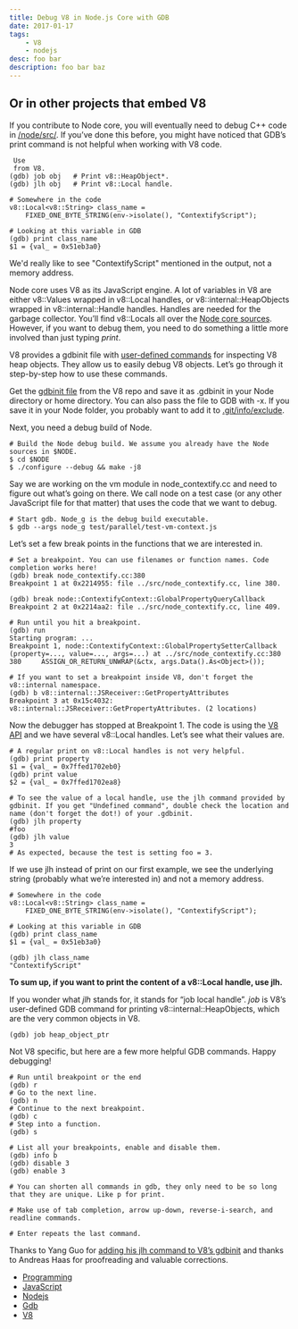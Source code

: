 ```yaml
---
title: Debug V8 in Node.js Core with GDB
date: 2017-01-17
tags: 
    - V8
    - nodejs
desc: foo bar
description: foo bar baz
---
```

## Or in other projects that embed V8

If you contribute to Node core, you will eventually need to debug C++ code in
[/node/src/](https://github.com/nodejs/node/tree/master/src). If you’ve done
this before, you might have noticed that GDB’s print command is not helpful when
working with V8 code.

     Use 
     from V8. 
    (gdb) job obj   # Print v8::HeapObject*.
    (gdb) jlh obj   # Print v8::Local handle.

    # Somewhere in the code
    v8::Local<v8::String> class_name =
        FIXED_ONE_BYTE_STRING(env->isolate(), "ContextifyScript");

    # Looking at this variable in GDB
    (gdb) print class_name
    $1 = {val_ = 0x51eb3a0} 

We'd really like to see "ContextifyScript" mentioned in the output, not a memory
address.

Node core uses V8 as its JavaScript engine. A lot of variables in V8 are either
v8::Values wrapped in v8::Local handles, or v8::internal::HeapObjects wrapped in
v8::internal::Handle handles. Handles are needed for the garbage collector.
You’ll find v8::Locals all over the [Node core
sources](https://github.com/nodejs/node/search?l=C++&q=Local). However, if you
want to debug them, you need to do something a little more involved than just
typing *print*.

V8 provides a gdbinit file with [user-defined
commands](https://sourceware.org/gdb/onlinedocs/gdb/Define.html) for inspecting
V8 heap objects. They allow us to easily debug V8 objects. Let’s go through it
step-by-step how to use these commands.

Get the [gdbinit file](https://github.com/v8/v8/blame/master/tools/gdbinit) from
the V8 repo and save it as .gdbinit in your Node directory or home directory.
You can also pass the file to GDB with -x. If you save it in your Node folder,
you probably want to add it to
[.git/info/exclude](https://help.github.com/articles/ignoring-files/#explicit-repository-excludes).

Next, you need a debug build of Node.

    # Build the Node debug build. We assume you already have the Node sources in $NODE.
    $ cd $NODE
    $ ./configure --debug && make -j8

Say we are working on the vm module in node_contextify.cc and need to figure out
what’s going on there. We call node on a test case (or any other JavaScript file
for that matter) that uses the code that we want to debug.

    # Start gdb. Node_g is the debug build executable.
    $ gdb --args node_g test/parallel/test-vm-context.js

Let’s set a few break points in the functions that we are interested in.

    # Set a breakpoint. You can use filenames or function names. Code completion works here!
    (gdb) break node_contextify.cc:380
    Breakpoint 1 at 0x2214955: file ../src/node_contextify.cc, line 380.

    (gdb) break node::ContextifyContext::GlobalPropertyQueryCallback
    Breakpoint 2 at 0x2214aa2: file ../src/node_contextify.cc, line 409.

    # Run until you hit a breakpoint.
    (gdb) run
    Starting program: ...
    Breakpoint 1, node::ContextifyContext::GlobalPropertySetterCallback (property=..., value=..., args=...) at ../src/node_contextify.cc:380
    380     ASSIGN_OR_RETURN_UNWRAP(&ctx, args.Data().As<Object>());

    # If you want to set a breakpoint inside V8, don't forget the v8::internal namespace.
    (gdb) b v8::internal::JSReceiver::GetPropertyAttributes
    Breakpoint 3 at 0x15c4032: v8::internal::JSReceiver::GetPropertyAttributes. (2 locations)

Now the debugger has stopped at Breakpoint 1. The code is using the [V8
API](https://github.com/v8/v8/blob/master/include/v8.h) and we have several
v8::Local handles. Let’s see what their values are.

    # A regular print on v8::Local handles is not very helpful.
    (gdb) print property
    $1 = {val_ = 0x7ffed1702eb0}
    (gdb) print value
    $2 = {val_ = 0x7ffed1702ea8}

    # To see the value of a local handle, use the jlh command provided by gdbinit. If you get "Undefined command", double check the location and name (don't forget the dot!) of your .gdbinit.
    (gdb) jlh property
    #foo
    (gdb) jlh value
    3
    # As expected, because the test is setting foo = 3.

If we use jlh instead of print on our first example, we see the underlying
string (probably what we’re interested in) and not a memory address.

    # Somewhere in the code
    v8::Local<v8::String> class_name =
        FIXED_ONE_BYTE_STRING(env->isolate(), "ContextifyScript");

    # Looking at this variable in GDB
    (gdb) print class_name
    $1 = {val_ = 0x51eb3a0}

    (gdb) jlh class_name
    "ContextifyScript"

**To sum up, if you want to print the content of a v8::Local handle, use jlh.**

If you wonder what *jlh* stands for, it stands for “job local handle”. *job* is
V8’s user-defined GDB command for printing v8::internal::HeapObjects, which are
the very common objects in V8.

    (gdb) job heap_object_ptr

Not V8 specific, but here are a few more helpful GDB commands. Happy debugging!

    # Run until breakpoint or the end
    (gdb) r
    # Go to the next line.
    (gdb) n
    # Continue to the next breakpoint. 
    (gdb) c
    # Step into a function.
    (gdb) s

    # List all your breakpoints, enable and disable them.
    (gdb) info b
    (gdb) disable 3
    (gdb) enable 3

    # You can shorten all commands in gdb, they only need to be so long that they are unique. Like p for print. 

    # Make use of tab completion, arrow up-down, reverse-i-search, and readline commands.

    # Enter repeats the last command.

Thanks to Yang Guo for [adding his jlh command to V8’s
gdbinit](https://codereview.chromium.org/2628293003) and thanks to Andreas Haas
for proofreading and valuable corrections.

* [Programming](https://medium.com/tag/programming?source=post)
* [JavaScript](https://medium.com/tag/javascript?source=post)
* [Nodejs](https://medium.com/tag/nodejs?source=post)
* [Gdb](https://medium.com/tag/gdb?source=post)
* [V8](https://medium.com/tag/v8?source=post)